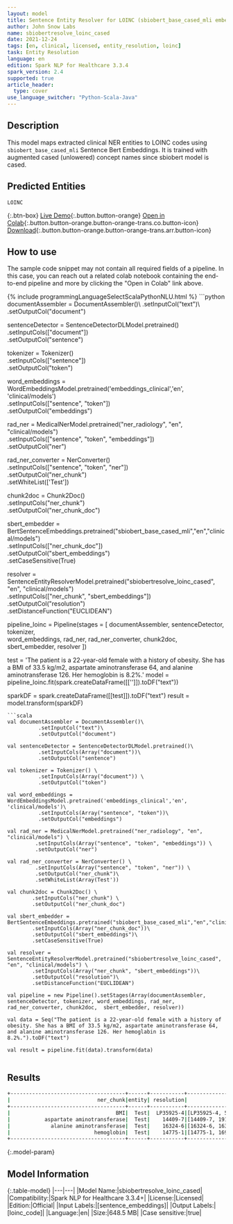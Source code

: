 ```yaml
---
layout: model
title: Sentence Entity Resolver for LOINC (sbiobert_base_cased_mli embeddings)
author: John Snow Labs
name: sbiobertresolve_loinc_cased
date: 2021-12-24
tags: [en, clinical, licensed, entity_resolution, loinc]
task: Entity Resolution
language: en
edition: Spark NLP for Healthcare 3.3.4
spark_version: 2.4
supported: true
article_header:
  type: cover
use_language_switcher: "Python-Scala-Java"
---
```


## Description

This model maps extracted clinical NER entities to LOINC codes using `sbiobert_base_cased_mli` Sentence Bert Embeddings. It is trained with augmented cased (unlowered) concept names since sbiobert model is cased.

## Predicted Entities

`LOINC`

{:.btn-box}
[Live Demo](https://demo.johnsnowlabs.com/healthcare/ER_LOINC_AUGMENTED/){:.button.button-orange}
[Open in Colab](https://colab.research.google.com/github/JohnSnowLabs/spark-nlp-workshop/blob/master/tutorials/Certification_Trainings/Healthcare/24.Improved_Entity_Resolvers_in_SparkNLP_with_sBert.ipynb){:.button.button-orange.button-orange-trans.co.button-icon}
[Download](https://s3.amazonaws.com/auxdata.johnsnowlabs.com/clinical/models/sbiobertresolve_loinc_cased_en_3.3.4_2.4_1640374998947.zip){:.button.button-orange.button-orange-trans.arr.button-icon}

## How to use

The sample code snippet may not contain all required fields of a pipeline. In this case, you can reach out a related colab notebook containing the end-to-end pipeline and more by clicking the "Open in Colab" link above.




<div class="tabs-box" markdown="1">
{% include programmingLanguageSelectScalaPythonNLU.html %}
```python
documentAssembler = DocumentAssembler()\
      .setInputCol("text")\
      .setOutputCol("document")

sentenceDetector = SentenceDetectorDLModel.pretrained()\
      .setInputCols(["document"])\
      .setOutputCol("sentence")

tokenizer = Tokenizer() \
      .setInputCols(["sentence"]) \
      .setOutputCol("token")

word_embeddings = WordEmbeddingsModel.pretrained('embeddings_clinical','en', 'clinical/models')\
      .setInputCols(["sentence", "token"])\
      .setOutputCol("embeddings")

rad_ner = MedicalNerModel.pretrained("ner_radiology", "en", "clinical/models") \
      .setInputCols(["sentence", "token", "embeddings"]) \
      .setOutputCol("ner")

rad_ner_converter = NerConverter() \
      .setInputCols(["sentence", "token", "ner"]) \
      .setOutputCol("ner_chunk")\
      .setWhiteList(['Test'])

chunk2doc = Chunk2Doc() \
      .setInputCols("ner_chunk") \
      .setOutputCol("ner_chunk_doc")

sbert_embedder = BertSentenceEmbeddings.pretrained("sbiobert_base_cased_mli","en","clinical/models")\
      .setInputCols(["ner_chunk_doc"])\
      .setOutputCol("sbert_embeddings")\
      .setCaseSensitive(True)

resolver = SentenceEntityResolverModel.pretrained("sbiobertresolve_loinc_cased", "en", "clinical/models") \
      .setInputCols(["ner_chunk", "sbert_embeddings"])\
      .setOutputCol("resolution")\
      .setDistanceFunction("EUCLIDEAN")

pipeline_loinc = Pipeline(stages = [
    documentAssembler, 
    sentenceDetector, 
    tokenizer,  
    word_embeddings, 
    rad_ner, 
    rad_ner_converter, 
    chunk2doc, 
    sbert_embedder, 
    resolver
])

test = 'The patient is a 22-year-old female with a history of obesity. She has a BMI of 33.5 kg/m2, aspartate aminotransferase 64, and alanine aminotransferase 126. Her hemoglobin is 8.2%.'
model = pipeline_loinc.fit(spark.createDataFrame([['']]).toDF("text"))

sparkDF = spark.createDataFrame([[test]]).toDF("text")
result = model.transform(sparkDF)
```
```scala
val documentAssembler = DocumentAssembler()\
          .setInputCol("text")\
          .setOutputCol("document")

val sentenceDetector = SentenceDetectorDLModel.pretrained()\
          .setInputCols(Array("document"))\
          .setOutputCol("sentence")

val tokenizer = Tokenizer() \
          .setInputCols(Array("document")) \
          .setOutputCol("token")

val word_embeddings = WordEmbeddingsModel.pretrained('embeddings_clinical','en', 'clinical/models')\
          .setInputCols(Array("sentence", "token"))\
          .setOutputCol("embeddings")

val rad_ner = MedicalNerModel.pretrained("ner_radiology", "en", "clinical/models") \
         .setInputCols(Array("sentence", "token", "embeddings")) \
         .setOutputCol("ner")

val rad_ner_converter = NerConverter() \
         .setInputCols(Array("sentence", "token", "ner")) \
         .setOutputCol("ner_chunk")\
         .setWhiteList(Array(Test'))

val chunk2doc = Chunk2Doc() \
        .setInputCols("ner_chunk") \
        .setOutputCol("ner_chunk_doc")

val sbert_embedder = BertSentenceEmbeddings.pretrained("sbiobert_base_cased_mli","en","clinical/models")\
        .setInputCols(Array("ner_chunk_doc"))\
        .setOutputCol("sbert_embeddings")\
        .setCaseSensitive(True)

val resolver = SentenceEntityResolverModel.pretrained("sbiobertresolve_loinc_cased", "en", "clinical/models") \
        .setInputCols(Array("ner_chunk", "sbert_embeddings"))\
        .setOutputCol("resolution")\
        .setDistanceFunction("EUCLIDEAN")

val pipeline = new Pipeline().setStages(Array(documentAssembler, sentenceDetector, tokenizer, word_embeddings, rad_ner, rad_ner_converter, chunk2doc,  sbert_embedder, resolver))

val data = Seq("The patient is a 22-year-old female with a history of obesity. She has a BMI of 33.5 kg/m2, aspartate aminotransferase 64, and alanine aminotransferase 126. Her hemoglabin is 8.2%.").toDF("text")

val result = pipeline.fit(data).transform(data)


```
</div>

## Results

```bash
+-------------------------------------+------+-----------+----------------------------------------------------+--------------------------------------------------------------------------------------------------------------------------------------------------------------------------------------------------------+
|                            ner_chunk|entity| resolution|                                           all_codes|                                                                                                                                                                                             resolutions|
+-------------------------------------+------+-----------+----------------------------------------------------+--------------------------------------------------------------------------------------------------------------------------------------------------------------------------------------------------------+
|                                  BMI|  Test|  LP35925-4|[LP35925-4, 59574-4, BDYCRC, 73964-9, 59574-4,...   |[Body mass index (BMI), Body mass index, Body circumference, Body muscle mass, Body mass index (BMI) [Percentile], ...                                                                                  |
|           aspartate aminotransferase|  Test|    14409-7|[14409-7, 1916-6, 16325-3, 16324-6, 43822-6, 308... |[Aspartate aminotransferase, Aspartate aminotransferase/Alanine aminotransferase, Alanine aminotransferase/Aspartate aminotransferase, Alanine aminotransferase, Aspartate aminotransferase [Prese...   |
|             alanine aminotransferase|  Test|    16324-6|[16324-6, 16325-3, 14409-7, 1916-6, 59245-1, 30...  |[Alanine aminotransferase, Alanine aminotransferase/Aspartate aminotransferase, Aspartate aminotransferase, Aspartate aminotransferase/Alanine aminotransferase, Alanine glyoxylate aminotransfer,...   |
|                           hemoglobin|  Test|    14775-1|[14775-1, 16931-8, 12710-0, 29220-1, 15082-1, 72... |[Hemoglobin, Hematocrit/Hemoglobin, Hemoglobin pattern, Haptoglobin, Methemoglobin, Oxyhemoglobin, Hemoglobin test status, Verdohemoglobin, Hemoglobin A, Hemoglobin distribution width, Myoglobin,...  |
+-------------------------------------+------+-----------+----------------------------------------------------+--------------------------------------------------------------------------------------------------------------------------------------------------------------------------------------------------------+


```

{:.model-param}
## Model Information

{:.table-model}
|---|---|
|Model Name:|sbiobertresolve_loinc_cased|
|Compatibility:|Spark NLP for Healthcare 3.3.4+|
|License:|Licensed|
|Edition:|Official|
|Input Labels:|[sentence_embeddings]|
|Output Labels:|[loinc_code]|
|Language:|en|
|Size:|648.5 MB|
|Case sensitive:|true|
